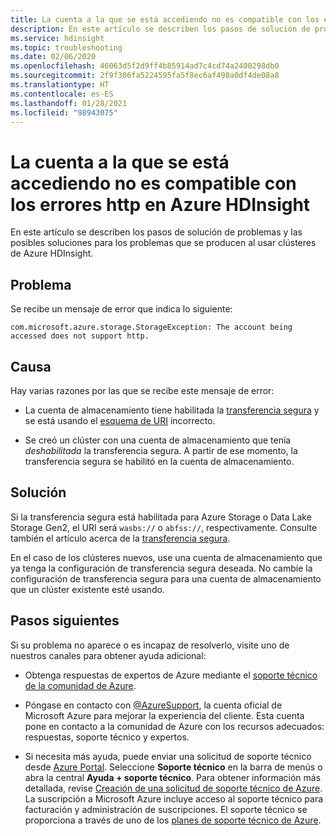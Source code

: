 ```yaml
---
title: La cuenta a la que se está accediendo no es compatible con los errores http en Azure HDInsight
description: En este artículo se describen los pasos de solución de problemas y las posibles soluciones para los problemas que se producen al usar clústeres de Azure HDInsight.
ms.service: hdinsight
ms.topic: troubleshooting
ms.date: 02/06/2020
ms.openlocfilehash: 46063d5f2d9ff4b85914ad7c4cd74a2400298db0
ms.sourcegitcommit: 2f9f306fa5224595fa5f8ec6af498a0df4de08a8
ms.translationtype: HT
ms.contentlocale: es-ES
ms.lasthandoff: 01/28/2021
ms.locfileid: "98943075"
---
```

# <a name="the-account-being-accessed-does-not-support-http-error-in-azure-hdinsight"></a>La cuenta a la que se está accediendo no es compatible con los errores http en Azure HDInsight

En este artículo se describen los pasos de solución de problemas y las posibles soluciones para los problemas que se producen al usar clústeres de Azure HDInsight.

## <a name="issue"></a>Problema

Se recibe un mensaje de error que indica lo siguiente:

```
com.microsoft.azure.storage.StorageException: The account being accessed does not support http.
```

## <a name="cause"></a>Causa

Hay varias razones por las que se recibe este mensaje de error:

* La cuenta de almacenamiento tiene habilitada la [transferencia segura](../../storage/common/storage-require-secure-transfer.md) y se está usando el [esquema de URI](../hdinsight-hadoop-linux-information.md#URI-and-scheme) incorrecto.

* Se creó un clúster con una cuenta de almacenamiento que tenía *deshabilitada* la transferencia segura. A partir de ese momento, la transferencia segura se habilitó en la cuenta de almacenamiento.

## <a name="resolution"></a>Solución

Si la transferencia segura está habilitada para Azure Storage o Data Lake Storage Gen2, el URI será `wasbs://` o `abfss://`, respectivamente.  Consulte también el artículo acerca de la [transferencia segura](../../storage/common/storage-require-secure-transfer.md).

En el caso de los clústeres nuevos, use una cuenta de almacenamiento que ya tenga la configuración de transferencia segura deseada. No cambie la configuración de transferencia segura para una cuenta de almacenamiento que un clúster existente esté usando.

## <a name="next-steps"></a>Pasos siguientes

Si su problema no aparece o es incapaz de resolverlo, visite uno de nuestros canales para obtener ayuda adicional:

* Obtenga respuestas de expertos de Azure mediante el [soporte técnico de la comunidad de Azure](https://azure.microsoft.com/support/community/).

* Póngase en contacto con [@AzureSupport](https://twitter.com/azuresupport), la cuenta oficial de Microsoft Azure para mejorar la experiencia del cliente. Esta cuenta pone en contacto a la comunidad de Azure con los recursos adecuados: respuestas, soporte técnico y expertos.

* Si necesita más ayuda, puede enviar una solicitud de soporte técnico desde [Azure Portal](https://portal.azure.com/?#blade/Microsoft_Azure_Support/HelpAndSupportBlade/). Seleccione **Soporte técnico** en la barra de menús o abra la central **Ayuda + soporte técnico**. Para obtener información más detallada, revise [Creación de una solicitud de soporte técnico de Azure](../../azure-portal/supportability/how-to-create-azure-support-request.md). La suscripción a Microsoft Azure incluye acceso al soporte técnico para facturación y administración de suscripciones. El soporte técnico se proporciona a través de uno de los [planes de soporte técnico de Azure](https://azure.microsoft.com/support/plans/).